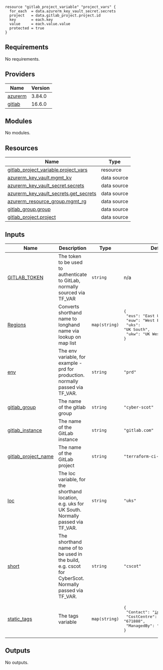 
```hcl
resource "gitlab_project_variable" "project_vars" {
  for_each  = data.azurerm_key_vault_secret.secrets
  project   = data.gitlab_project.project.id
  key       = each.key
  value     = each.value.value
  protected = true
}
```
## Requirements

No requirements.

## Providers

| Name | Version |
|------|---------|
| <a name="provider_azurerm"></a> [azurerm](#provider\_azurerm) | 3.84.0 |
| <a name="provider_gitlab"></a> [gitlab](#provider\_gitlab) | 16.6.0 |

## Modules

No modules.

## Resources

| Name | Type |
|------|------|
| [gitlab_project_variable.project_vars](https://registry.terraform.io/providers/gitlabhq/gitlab/latest/docs/resources/project_variable) | resource |
| [azurerm_key_vault.mgmt_kv](https://registry.terraform.io/providers/hashicorp/azurerm/latest/docs/data-sources/key_vault) | data source |
| [azurerm_key_vault_secret.secrets](https://registry.terraform.io/providers/hashicorp/azurerm/latest/docs/data-sources/key_vault_secret) | data source |
| [azurerm_key_vault_secrets.get_secrets](https://registry.terraform.io/providers/hashicorp/azurerm/latest/docs/data-sources/key_vault_secrets) | data source |
| [azurerm_resource_group.mgmt_rg](https://registry.terraform.io/providers/hashicorp/azurerm/latest/docs/data-sources/resource_group) | data source |
| [gitlab_group.group](https://registry.terraform.io/providers/gitlabhq/gitlab/latest/docs/data-sources/group) | data source |
| [gitlab_project.project](https://registry.terraform.io/providers/gitlabhq/gitlab/latest/docs/data-sources/project) | data source |

## Inputs

| Name | Description | Type | Default | Required |
|------|-------------|------|---------|:--------:|
| <a name="input_GITLAB_TOKEN"></a> [GITLAB\_TOKEN](#input\_GITLAB\_TOKEN) | The token to be used to authenticate to GitLab, normally sourced via TF\_VAR | `string` | n/a | yes |
| <a name="input_Regions"></a> [Regions](#input\_Regions) | Converts shorthand name to longhand name via lookup on map list | `map(string)` | <pre>{<br>  "eus": "East US",<br>  "euw": "West Europe",<br>  "uks": "UK South",<br>  "ukw": "UK West"<br>}</pre> | no |
| <a name="input_env"></a> [env](#input\_env) | The env variable, for example - prd for production. normally passed via TF\_VAR. | `string` | `"prd"` | no |
| <a name="input_gitlab_group"></a> [gitlab\_group](#input\_gitlab\_group) | The name of the gitlab group | `string` | `"cyber-scot"` | no |
| <a name="input_gitlab_instance"></a> [gitlab\_instance](#input\_gitlab\_instance) | The name of the GitLab instance | `string` | `"gitlab.com"` | no |
| <a name="input_gitlab_project_name"></a> [gitlab\_project\_name](#input\_gitlab\_project\_name) | The name of the GitLab project | `string` | `"terraform-ci-cd-glue"` | no |
| <a name="input_loc"></a> [loc](#input\_loc) | The loc variable, for the shorthand location, e.g. uks for UK South.  Normally passed via TF\_VAR. | `string` | `"uks"` | no |
| <a name="input_short"></a> [short](#input\_short) | The shorthand name of to be used in the build, e.g. cscot for CyberScot.  Normally passed via TF\_VAR. | `string` | `"cscot"` | no |
| <a name="input_static_tags"></a> [static\_tags](#input\_static\_tags) | The tags variable | `map(string)` | <pre>{<br>  "Contact": "info@cyber.scot",<br>  "CostCentre": "671888",<br>  "ManagedBy": "Terraform"<br>}</pre> | no |

## Outputs

No outputs.
